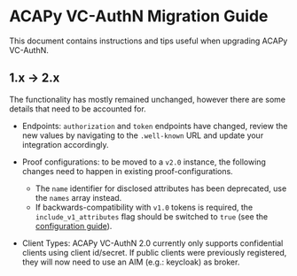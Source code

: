 # ACAPy VC-AuthN Migration Guide

This document contains instructions and tips useful when upgrading ACAPy VC-AuthN.

## 1.x -> 2.x

The functionality has mostly remained unchanged, however there are some details that need to be accounted for.

* Endpoints: `authorization` and `token` endpoints have changed, review the new values by navigating to the `.well-known` URL and update your integration accordingly.

* Proof configurations: to be moved to a `v2.0` instance, the following changes need to happen in existing proof-configurations.
  - The `name` identifier for disclosed attributes has been deprecated, use the `names` array instead.
  - If backwards-compatibility with `v1.0` tokens is required, the `include_v1_attributes` flag should be switched to `true` (see the [configuration guide](./ConfigurationGuide.md)).

* Client Types: ACAPy VC-AuthN 2.0 currently only supports confidential clients using client id/secret. If public clients were previously registered, they will now need to use an AIM (e.g.: keycloak) as broker.

